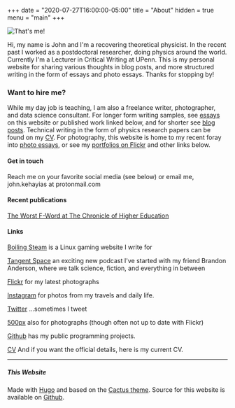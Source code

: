 +++
date = "2020-07-27T16:00:00-05:00"
title = "About"
hidden = true
menu = "main"
+++

![That's me!](/images/avatar.jpg)

Hi, my name is John and I'm a recovering theoretical physicist. In the recent past I worked as a postdoctoral researcher, doing physics around the world. Currently I'm a Lecturer in Critical Writing at UPenn. This is my personal website for sharing various thoughts in blog posts, and more structured writing in the form of essays and photo essays. Thanks for stopping by!

### Want to hire me?

While my day job is teaching, I am also a freelance writer, photographer, and data science consultant. For longer form writing samples, see [essays](/essay) on this website or published work linked below, and for shorter see [blog posts](/post). Technical writing in the form of physics research papers can be found on my [CV](/files/cv.pdf). For photography, this website is home to my recent foray into [photo essays](/photo-essay), or see my [portfolios on Flickr](https://www.flickr.com/photos/9bladed/collections/72157645088907014/) and other links below.

#### Get in touch

Reach me on your favorite social media (see below) or email me, john.kehayias at protonmail.com

#### Recent publications

[The Worst F-Word at The Chronicle of Higher Education](http://www.chronicle.com/article/The-Worst-F-Word/240669?cid=wcontentgrid_hp_2)

#### Links

[Boiling Steam](https://boilingsteam.com/author/podiki/) is a Linux gaming website I write for

[Tangent Space](https://tangentspacepodcast.com/) an exciting new podcast I've started with my friend Brandon Anderson, where we talk science, fiction, and everything in between

[Flickr](https://www.flickr.com/9bladed)
for my latest photographs

[Instagram](https://www.instagram.com/9bladed)
for photos from my travels and daily life.

[Twitter](https://www.twitter.com/9bladed)
...sometimes I tweet

[500px](https://500px.com/9bladed)
also for photographs (though often not up to date with Flickr)

[Github](https://www.github.com/podiki)
has my public programming projects.

[CV](/files/cv.pdf)
And if you want the official details, here is my current CV.

***

##### This Website

Made with [Hugo](https://gohugo.io/) and based on the [Cactus theme](http://themes.gohugo.io/cactus/). Source for this website is available on [Github](https://github.com/podiki/9bladed.com).
